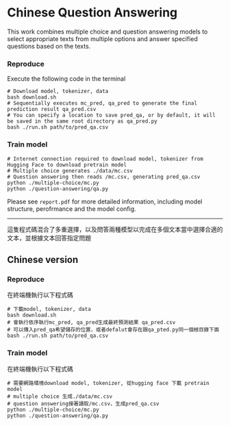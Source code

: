# Chinese Question Answering
This work combines multiple choice and question answering models to select appropriate texts from multiple options and answer specified questions based on the texts.


### Reproduce
Execute the following code in the terminal
```shell
# Download model, tokenizer, data
bash download.sh
# Sequentially executes mc_pred, qa_pred to generate the final prediction result qa_pred.csv
# You can specify a location to save pred_qa, or by default, it will be saved in the same root directory as qa_pred.py
bash ./run.sh path/to/pred_qa.csv
```
### Train model
```shell
# Internet connection required to download model, tokenizer from Hugging Face to download pretrain model
# Multiple choice generates ./data/mc.csv
# Question answering then reads /mc.csv, generating pred_qa.csv
python ./multiple-choice/mc.py 
python ./question-answering/qa.py
```
Please see `report.pdf` for more detailed information, including model structure, perofrmance and the model config.
___
這隻程式碼混合了多重選擇，以及問答兩種模型以完成在多個文本當中選擇合適的文本，並根據文本回答指定問題
## Chinese version
### Reproduce
在終端機執行以下程式碼
```shell
# 下載model, tokenizer, data
bash download.sh
# 會執行依序執行mc_pred, qa_pred生成最終預測結果 qa_pred.csv
# 可以傳入pred_qa希望儲存的位置，或者defalut會存在跟qa_pted.py同一個根目錄下面
bash ./run.sh path/to/pred_qa.csv
```

### Train model
在終端機執行以下程式碼
```shell
# 需要網路環境download model, tokenizer, 從hugging face 下載 pretrain model
# multiple choice 生成./data/mc.csv
# question answering接著讀取/mc.csv，生成pred_qa.csv
python ./multiple-choice/mc.py 
python ./question-answering/qa.py 
```

